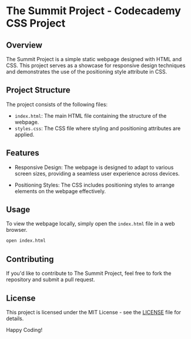 # The Summit Project - Codecademy CSS Project

## Overview

The Summit Project is a simple static webpage designed with HTML and CSS. This project serves as a showcase for responsive design techniques and demonstrates the use of the positioning style attribute in CSS.

## Project Structure

The project consists of the following files:

- `index.html`: The main HTML file containing the structure of the webpage.
- `styles.css`: The CSS file where styling and positioning attributes are applied.

## Features

- Responsive Design: The webpage is designed to adapt to various screen sizes, providing a seamless user experience across devices.

- Positioning Styles: The CSS includes positioning styles to arrange elements on the webpage effectively.

## Usage

To view the webpage locally, simply open the `index.html` file in a web browser.

```bash
open index.html
```

## Contributing

If you'd like to contribute to The Summit Project, feel free to fork the repository and submit a pull request.

## License

This project is licensed under the MIT License - see the [LICENSE]() file for details.

Happy Coding!